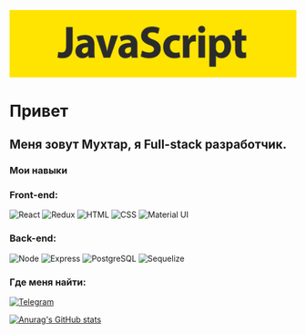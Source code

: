 ![Header](https://github.com/Muhtar07/Muhtar07/blob/master/assets/EdOWHZjWAAI8rT_-2.jpg)

# Привет
## Меня зовут Мухтар, я Full-stack разработчик.

### Мои навыки

### Front-end:

![React](https://shields.io/badge/React-44aedc?style=for-the-badge&logo=react) 
![Redux](https://shields.io/badge/Redux-764abc?style=for-the-badge&logo=Redux) 
![HTML](https://shields.io/badge/HTML-e44d26?style=for-the-badge&logo=html) 
![CSS](https://shields.io/badge/CSS-44aedc?style=for-the-badge&logo=CSS)
![Material UI](https://shields.io/badge/Material_UI-44aedc?style=for-the-badge&logo=Material)

### Back-end: 

![Node](https://shields.io/badge/Node-8bc500?style=for-the-badge&logo=Node)
![Express](https://shields.io/badge/Express-363636?style=for-the-badge&logo=Express)
![PostgreSQL](https://shields.io/badge/PostgreSQL-a0a4a5?style=for-the-badge&logo=PostgreSQL)
![Sequelize](https://shields.io/badge/Sequelize-fff?style=for-the-badge&logo=Sequelize)


### Где меня найти:

[![Telegram](https://shields.io/badge/Telegram-0088cc?style=for-the-badge&logo=telegram)](https://t.me/contactred)


[![Anurag's GitHub stats](https://github-readme-stats.vercel.app/api?username=muhtar07&show_icons=true)](https://github.com/anuraghazra/github-readme-stats)
